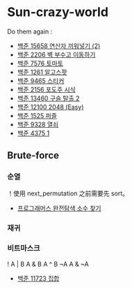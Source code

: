 # Sun-crazy-world



Do them again :

- [백준 15658 연산자 끼워넣기 (2)](https://www.acmicpc.net/problem/15658)
- [백준 2206 벽 부수고 이동하기](https://www.acmicpc.net/problem/2206)
- [백준 7576 토마토](https://www.acmicpc.net/problem/7576)
- [백준 1261 알고스팟](https://www.acmicpc.net/problem/1261)
- [백준 9465 스티커](https://www.acmicpc.net/problem/9465)
- [백준 2156 포도주 시식](https://www.acmicpc.net/problem/2156)
- [백준 13460 구슬 탈출 2](https://www.acmicpc.net/problem/13460)
- [백준 12100 2048 (Easy)](https://www.acmicpc.net/problem/12100)
- [백준 1525 퍼즐](https://www.acmicpc.net/problem/1525)
- [백준 9328 열쇠](https://www.acmicpc.net/problem/9328)
- [백준 4375 1](https://www.acmicpc.net/problem/4375)

## Brute-force
### 순열
！使用 next_permutation 之前需要先 sort。

- [프로그래머스 완전탐색 소수 찾기](https://programmers.co.kr/learn/courses/30/lessons/42839)

### 재귀


### 비트마스크
! A | B     A & B     A ^ B     ~A     A & ~A
- [백준 11723 집합](https://www.acmicpc.net/problem/11723)
